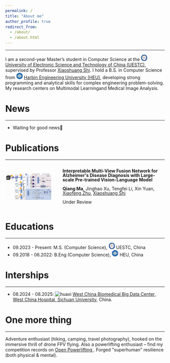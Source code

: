 ```yaml
---
permalink: /
title: "About me"
author_profile: true
redirect_from: 
  - /about/
  - /about.html
---
```


------
I am a second-year Master’s student in Computer Science at the <img src="/files/UESTC.png" alt="UESTC" width="20" height="20"> [University of Electronic Science and Technology of China (UESTC)](https://www.uestc.edu.cn/), supervised by Professor [Xiaoshuang Shi](https://scholar.google.com/citations?user=BWGQt3YAAAAJ&hl=en). ​I hold a B.S. in Computer Science from <img src="/files/HEU.png" alt="HEU" width="20" height="20"> [Harbin Engineering University (HEU)](http://www.hrbeu.edu.cn/), developing​ strong ​programming​ and ​analytical skills for complex engineering problem-solving. My research ​centers on Multimodal Learning​ and ​Medical Image Analysis.

# News
------
<!--   - 2025.10: &nbsp;🎉🎉 Lorem ipsum dolor sit amet, consectetur adipiscing elit. Vivamus ornare aliquet ipsum, ac tempus justo dapibus sit amet. -->
- Waiting for good news🙂

# Publications
------
<div style="display: flex; align-items: center; margin-bottom: 30px;">
  <!-- <video controls autoplay width="30%" style="margin-right: 30px;">
    <source src="../images/infnerf.mp4" type="video/mp4">
  </video> -->
  <img src="../images/BIBM-2025.png" alt="" width="30%" style="margin-right: 30px;"/>
    <div style="line-height: 1;">
        <p><strong>Interpretable Multi-View Fusion Network for Alzheimer's Disease Diagnosis with Large-scale Pre-trained Vision-Language Model</strong></p>
        <p><strong>Qiang Ma</strong>, Jinghao Xu, Tengfei Li, Xin Yuan, <a href="https://scholar.google.com/citations?user=-bk1CrcAAAAJ&hl=en">Xiaofeng Zhu</a>, <a href="https://scholar.google.com/citations?user=BWGQt3YAAAAJ&hl=en">Xiaoshuang Shi</a></p>
      <p> Under Review </p>
<!--         <p>IEEE International Conference on Bioinformatics and Biomedicine (BIBM), 2025.</p> -->
<!--         <p>[<a href="https://arxiv.org/pdf/2503.19307">Paper</a>] [<a href="https://github.com/alexmqth">Code</a>]</p> -->
    </div>
</div>

# Educations
------
- 09.2023 - Present: M.S. (Computer Science), <img src="/files/UESTC.png" alt="UESTC" width="20" height="20"> UESTC, China <!-- (GPA: 3.55/4.00) -->
- 09.2018 - 06.2022: B.Eng (Computer Science), <img src="/files/HEU.png" alt="HEU" width="20" height="20"> HEU, China <!-- (GPA: 3.18/4.00) -->

# Interships
------
- 08.2024 - 08.2025: <img src="/files/huaxi.ico" alt="huaxi" width="20" height="20"> [West China Biomedical Big Data Center, West China Hospital, Sichuan University](https://www.wchscu.cn/dsj/index.html), China.

# One more thing
------
​Adventure enthusiast (hiking, camping, travel photography), hooked on the immersive thrill of drone FPV flying. Also a powerlifting enthusiast – find my competition records on [Open Powerlifting
](https://www.openpowerlifting.org/u/qiangma). Forged "superhuman" resilience (both physical & mental).​

